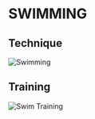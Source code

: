 # SWIMMING
## Technique
![Swimming](http://cen.acs.org/content/dam/cen/94/31/09431-cover-openercxd.jpg)
## Training
![Swim Training](https://upload.wikimedia.org/wikipedia/commons/4/43/40._Schwimmzonen-_und_Mastersmeeting_Enns_2017_100m_Butterfly-9318.jpg)
